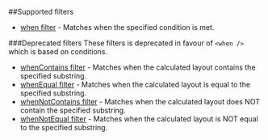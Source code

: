 ##Supported filters
* [when filter](When-filter) - Matches when the specified condition is met.

###Deprecated filters
These filters is deprecated in favour of `<when />` which is based on conditions.

* [whenContains filter](WhenContains-filter) - Matches when the calculated layout contains the specified substring. 
* [whenEqual filter](WhenEqual-filter) - Matches when the calculated layout is equal to the specified substring. 
* [whenNotContains filter](WhenNotContains-filter) - Matches when the calculated layout does NOT contain the specified substring. 
* [whenNotEqual filter](WhenNotEqual-filter) - Matches when the calculated layout is NOT equal to the specified substring. 